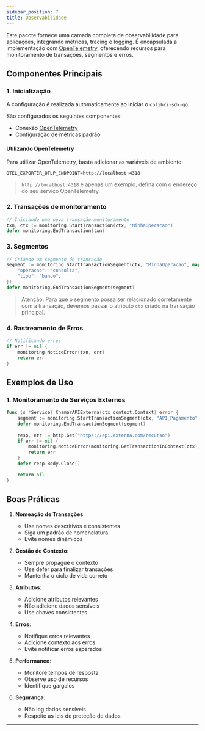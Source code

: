 ```yaml
---
sidebar_position: 7
title: Observabilidade
---
```


Este pacote fornece uma camada completa de observabilidade para aplicações, integrando métricas, tracing e logging. É encapsulada a implementação com [OpenTelemetry](https://opentelemetry.io/), oferecendo recursos para monitoramento de transações, segmentos e erros.

## Componentes Principais

### 1. Inicialização

A configuração é realizada automaticamente ao iniciar o `colibri-sdk-go`.

São configurados os seguintes componentes:
- Conexão [OpenTelemetry](https://opentelemetry.io/)
- Configuração de métricas padrão

#### Utilizando OpenTelemetry

Para utilizar OpenTelemetry, basta adicionar as variáveis de ambiente:

```dotenv showLineNumbers
OTEL_EXPORTER_OTLP_ENDPOINT=http://localhost:4318
```

> `http://localhost:4318` é apenas um exemplo, defina com o endereço do seu serviço OpenTelemetry.

### 2. Transações de monitoramento

``` go showLineNumbers
// Iniciando uma nova transação monitoramento
txn, ctx := monitoring.StartTransaction(ctx, "MinhaOperacao")
defer monitoring.EndTransaction(txn)
```

### 3. Segmentos

``` go
// Criando um segmento de transação
segment := monitoring.StartTransactionSegment(ctx, "MinhaOperacao", map[string]string{
    "operacao": "consulta",
    "tipo": "banco",
})
defer monitoring.EndTransactionSegment(segment)
```

> Atenção: Para que o segmento possa ser relacionado corretamente com a transação, devemos passar o atributo `ctx` criado na transação principal.

### 4. Rastreamento de Erros

``` go showLineNumbers
// Notificando erros
if err != nil {
    monitoring.NoticeError(txn, err)
    return err
}
```

## Exemplos de Uso

### 1. Monitoramento de Serviços Externos

``` go showLineNumbers
func (s *Service) ChamarAPIExterna(ctx context.Context) error {
    segment := monitoring.StartTransactionSegment(ctx, "API_Pagamento")
    defer monitoring.EndTransactionSegment(segment)
    
    resp, err := http.Get("https://api.externa.com/recurso")
    if err != nil {
        monitoring.NoticeError(monitoring.GetTransactionInContext(ctx), err)
        return err
    }
    defer resp.Body.Close()

    return nil
}
```

## Boas Práticas

1. **Nomeação de Transações**:
    - Use nomes descritivos e consistentes
    - Siga um padrão de nomenclatura
    - Evite nomes dinâmicos

2. **Gestão de Contexto**:
    - Sempre propague o contexto
    - Use defer para finalizar transações
    - Mantenha o ciclo de vida correto

3. **Atributos**:
    - Adicione atributos relevantes
    - Não adicione dados sensíveis
    - Use chaves consistentes

4. **Erros**:
    - Notifique erros relevantes
    - Adicione contexto aos erros
    - Evite notificar erros esperados

5. **Performance**:
    - Monitore tempos de resposta
    - Observe uso de recursos
    - Identifique gargalos

6. **Segurança**:
    - Não log dados sensíveis
    - Respeite as leis de proteção de dados

___
